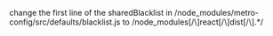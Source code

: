change the first line of the sharedBlacklist in /node_modules/metro-config/src/defaults/blacklist.js to
/node_modules[\/\\]react[\/\\]dist[\/\\].\*/
